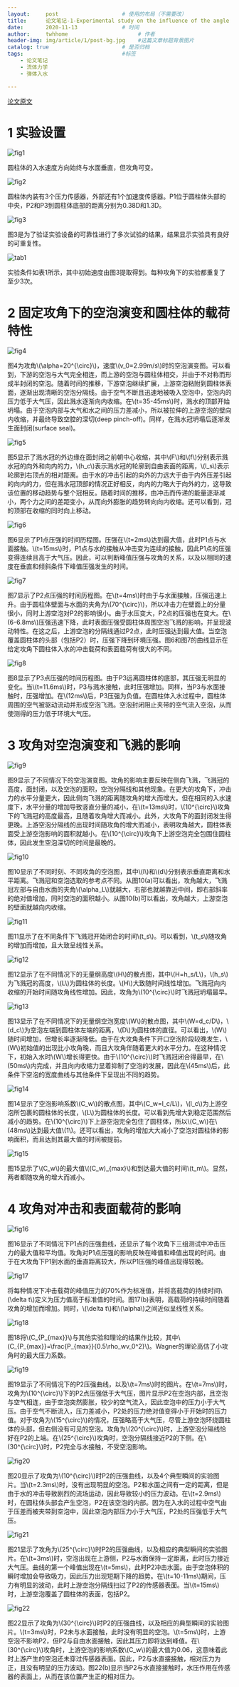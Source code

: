 ```yaml
---
layout:     post                    # 使用的布局（不需要改）
title:      论文笔记-1-Experimental study on the influence of the angle of attack on cavity evolution and surface load in the water entry of a cylinder               # 标题 
date:       2020-11-13              # 时间
author:     twhhome                      # 作者
header-img: img/article/1/post-bg.jpg    #这篇文章标题背景图片
catalog: true                       # 是否归档
tags:                               #标签
    - 论文笔记
    - 流体力学
    - 弹体入水

---
```


[论文原文](/assets/pdf/article/1/1-s2.0-S0029801820311914-main.pdf)

# 1 实验设置
![fig1](/img/article/1/fig1.png)

圆柱体的入水速度方向始终与水面垂直，但攻角可变。

![fig2](/img/article/1/fig2.png)

圆柱体内装有3个压力传感器，外部还有1个加速度传感器。P1位于圆柱体头部的中央，P2和P3到圆柱体底部的距离分别为0.38D和1.3D。

![fig3](/img/article/1/fig3.png)

图3是为了验证实验设备的可靠性进行了多次试验的结果，结果显示实验具有良好的可重复性。

![tab1](/img/article/1/tab1.png)

实验条件如表1所示，其中初始速度由图3提取得到。每种攻角下的实验都重复了至少3次。

# 2 固定攻角下的空泡演变和圆柱体的载荷特性
![fig4](/img/article/1/fig4.png)

图4为攻角\\(\alpha=20^{\circ}\\)，速度\\(v\_0=2.99m/s\\)时的空泡演变图。可以看到，下游的空泡与大气完全相连，而上游的空泡与圆柱体相交，并由于不对称而形成半封闭的空泡。随着时间的推移，下游空泡继续扩展，上游空泡粘附到圆柱体表面，逐渐出现清晰的空泡分隔线。由于空气不断且迅速地被吸入空泡中，空泡内的压力低于大气压，因此溅水逐渐向内收缩。在\\(t=35-45ms\\)时，溅水的顶部开始坍塌。由于空泡内部与大气和水之间的压力差减小，所以被拉伸的上游空泡的壁向内收缩，并最终导致空腔的深切(deep pinch-off)。同样，在溅水冠坍塌后逐渐发生面封闭(surface seal)。

![fig5](/img/article/1/fig5.png)

图5显示了溅水冠的外边缘在面封闭之前朝中心收缩，其中\\(F\\)和\\(f\\)分别表示溅水冠的向外和向内的力，\\(h\_c\\)表示溅水冠的轮廓到自由表面的距离，\\(l\_s\\)表示轮廓到右顶点的相对距离。由于水的冲击引起的向外的力远大于由于内外压差引起的向内的力，但在溅水冠顶部的情况正好相反，向内的力略大于向外的力，这导致该位置的移动趋势与整个冠相反。随着时间的推移，由冲击而传递的能量逐渐减小，两个力之间的差距变小，从而向外膨胀的趋势转向向内收缩。还可以看到，冠的顶部在收缩的同时向上移动。

![fig6](/img/article/1/fig6.png)

图6显示了P1点压强的时间历程图。压强在\\(t=2ms\\)达到最大值，此时P1点与水面接触。\\(t=15ms\\)时，P1点与水的接触从冲击变为连续的接触，因此P1点的压强变得连续且高于大气压。因此，可以判断峰值压强与攻角的关系，以及以相同的速度在垂直和倾斜条件下峰值压强发生的时间。

![fig7](/img/article/1/fig7.png)

图7显示了P2点压强的时间历程图。在\\(t=4ms\\)时由于与水面接触，压强迅速上升。由于圆柱体壁面与水面的夹角为\\(70^{\circ}\\)，所以冲击力在壁面上的分量很小，同时上游空泡对P2的影响很小。由于水压变大，P2点的压强也在变大。在\\(6-6.8ms\\)压强迅速下降，此时表面压强受圆柱体周围空泡飞溅的影响，并呈现波动特性。在这之后，上游空泡的分隔线通过P2点，此时压强达到最大值。当空泡覆盖圆柱体的头部（包括P2）时，压强下降到环境压强。图6和图7的曲线显示在给定攻角下圆柱体入水的冲击载荷和表面载荷有很大的不同。

![fig8](/img/article/1/fig8.png)

图8显示了P3点压强的时间历程图。由于P3远离圆柱体的底部，其压强无明显的变化。当\\(t=11.6ms\\)时，P3与溅水接触，此时压强增加。同样，当P3与水面接触时，压强增加。在\\(12ms\\)后，P3压强为负值。在圆柱体入水过程中，圆柱体周围的空气被驱动流动并形成空泡飞溅。空泡封闭阻止夹带的空气流入空泡，从而使测得的压力低于环境大气压。

# 3 攻角对空泡演变和飞溅的影响
![fig9](/img/article/1/fig9.png)

图9显示了不同情况下的空泡演变图。攻角的影响主要反映在侧向飞溅，飞溅冠的高度，面封闭，以及空泡的面积，空泡分隔线和其他现象。在更大的攻角下，冲击力的水平分量更大，因此侧向飞溅的距离随攻角的增大而增大。但在相同的入水速度下，水平分量的增加导致竖直分量的减小，在\\(t=13ms\\)时，\\(10^{\circ}\\)攻角下的飞溅冠的高度最高，且随着攻角增大而减小。此外，大攻角下的面封闭发生得更晚。上游空泡分隔线的出现时间随攻角的增大而减小，表明攻角越大，圆柱体表面受上游空泡影响的面积就越小。在\\(10^{\circ}\\)攻角下上游空泡完全包围住圆柱体，因此发生空泡深切的时间是最晚的。

![fig10](/img/article/1/fig10.png)

图10显示了不同时刻、不同攻角的空泡图，其中\\(l\\)和\\(d\\)分别表示垂直距离和水平距离。飞溅冠和空泡选取的参考点不同。从图10(a)可以看出，攻角越大，飞溅冠左部与自由水面的夹角\\(\alpha\_L\\)就越大，右部也就越靠近中间，即右部斜率的绝对值增加，同时空泡的面积越小。从图10(b)可以看出，攻角越大，上游空泡的壁面就越向内收缩。

![fig11](/img/article/1/fig11.png)

图11显示了在不同条件下飞溅冠开始闭合的时间\\(t\_s\\)。可以看到，\\(t\_s\\)随攻角的增加而增加，且大致呈线性关系。

![fig12](/img/article/1/fig12.png)

图12显示了在不同情况下的无量纲高度\\(H\\)的散点图，其中\\(H=h\_s/L\\)，\\(h\_s\\)为飞溅冠的高度，\\(L\\)为圆柱体的长度。\\(H\\)大致随时间线性增加。飞溅冠向内收缩的开始时间随攻角线性增加。因此，攻角为\\(10^{\circ}\\)时飞溅冠坍塌最早。

![fig13](/img/article/1/fig13.png)

图13显示了在不同情况下的无量纲空泡宽度\\(W\\)的散点图，其中\\(W=d\_c/D\\)，\\(d\_c\\)为空泡左端到圆柱体左端的距离，\\(D\\)为圆柱体的直径。可以看出，\\(W\\)随时间增加，但增长率逐渐降低。由于在大攻角条件下开口空泡阶段较晚发生，\\(W\\)初始值的出现比小攻角晚，而且大攻角伴随着更大的水平分力。在这种情况下，初始入水时\\(W\\)增长得更快。由于\\(10^{\circ}\\)时飞溅冠闭合得最早，在\\(50ms\\)内完成，并且向内收缩力显着抑制了空泡的发展，因此在\\(45ms\\)后，此条件下空泡的宽度曲线与其他条件下呈现出不同的趋势。

![fig14](/img/article/1/fig14.png)

图14显示了空泡影响系数\\(C\_w\\)的散点图，其中\\(C\_w=l\_c/L\\)，\\(l\_c\\)为上游空泡所包裹的圆柱体的长度，\\(L\\)为圆柱体的长度。可以看到先增大到稳定范围然后减小的趋势。在\\(10^{\circ}\\)下上游空泡完全包住了圆柱体，所以\\(C\_w\\)在\\(48ms\\)达到最大值\\(1\\)。还可以看出，攻角的增加大大减小了空泡对圆柱体的影响面积，而且达到其最大值的时间被提前。

![fig15](/img/article/1/fig15.png)

图15显示了\\(C\_w\\)的最大值\\((C\_w)\_{max}\\)和到达最大值的时间\\(t\_m\\)。显然，两者都随攻角的增大而减小。

# 4 攻角对冲击和表面载荷的影响
![fig16](/img/article/1/fig16.png)

图16显示了不同情况下P1点的压强曲线，还显示了每个攻角下三组测试中冲击压力的最大值和平均值。攻角对P1点压强的影响反映在峰值和峰值出现的时间。由于在大攻角下P1到水面的垂直距离较大，所以P1压强的峰值出现得较晚。

![fig17](/img/article/1/fig17.png)

将每种情况下冲击载荷的峰值压力的70%作为标准值，并将高载荷的持续时间\\(\delta t\\)定义为压力值高于标准值的时间。图17(b)表明，高载荷的持续时间随着攻角的增加而增加。同时，\\(\delta t\\)和\\(\alpha\\)之间近似呈线性关系。

![fig18](/img/article/1/fig18.png)

图18将\\(C\_{P\_{max}}\\)与其他实验和理论的结果作比较，其中\\(C\_{P\_{max}}=\frac{P\_{max}}{0.5\rho\_wv\_0^2}\\)。Wagner的理论高估了小攻角时的最大压力系数。

![fig19](/img/article/1/fig19.png)

图19显示了不同情况下的P2压强曲线，以及\\(t=7ms\\)时的图片。在\\(t=7ms\\)时，攻角为\\(10^{\circ}\\)下的P2点压强低于大气压，图片显示P2在空泡内部，且空泡与空气相连，由于空泡突然膨胀，较少的空气流入，因此空泡中的压力小于大气压。由于空气不断流入，压力差减小，P2处的压力绝对值变得小于开始时的压力值。对于攻角为\\(15^{\circ}\\)的情况，压强略高于大气压，尽管上游空泡环绕圆柱体的头部，但右侧没有可见的空泡。攻角为\\(20^{\circ}\\)时，上游空泡分隔线恰好在P2的上端。在\\(25^{\circ}\\)攻角时，空泡分隔线接近P2的下侧。在\\(30^{\circ}\\)时，P2完全与水接触，不受空泡影响。

![fig20](/img/article/1/fig20.png)

图20显示了攻角为\\(10^{\circ}\\)时P2的压强曲线，以及4个典型瞬间的实验图片。当\\(t=2.3ms\\)时，没有出现明显的空泡。P2和水面之间有一定的距离，但是由于水的冲击导致剧烈的流场运动，因此导致较小的压力波动。在\\(t=2.9ms\\)时，在圆柱体头部会产生空泡，P2在该空泡的内部。因为在入水的过程中空气由于压差而被夹带到空泡中，因此空泡内部压力小于大气压，P2处的压强低于大气压。

![fig21](/img/article/1/fig21.png)

图21显示了攻角为\\(25^{\circ}\\)时P2的压强曲线，以及相应的典型瞬间的实验图片。在\\(t=3ms\\)时，空泡出现在上游侧，P2与水面保持一定距离，此时压力接近大气压。曲线的第一个峰值出现在\\(t=5ms\\)，此时P2冲击水面。由于空泡体积的瞬时增加会导致吸力，因此压力出现短期下降的趋势。在\\(t=10-11ms\\)期间，压力有明显的波动，此时上游空泡分隔线扫过了P2的传感器表面。当\\(t=15ms\\)时，上游空泡覆盖了圆柱体的表面，包括P2。

![fig22](/img/article/1/fig22.png)

图22显示了攻角为\\(30^{\circ}\\)时P2的压强曲线，以及相应的典型瞬间的实验图片。\\(t=3ms\\)时，P2未与水面接触，此时没有明显的空泡。\\(t=5ms\\)时，上游空泡不影响P2，但P2与自由水面接触，因此其压力即将达到峰值。在\\(30^{\circ}\\)攻角时，上游空泡的影响系数\\(C\_w\\)的最大值为0.06，这意味着此时上游产生的空泡还未穿过传感器表面。因此，P2与水直接接触，相对压力为正，且没有明显的压力波动。图22(b)显示当P2与水直接接触时，水压作用在传感器的表面上，从而在该位置产生正的相对压力。